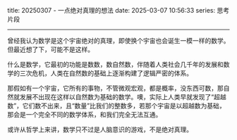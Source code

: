 title: 20250307 - 一点绝对真理的想法
date: 2025-03-07 10:56:33
series: 思考片段

---

曾经我认为数学是这个宇宙绝对的真理，即使换个宇宙也会诞生一模一样的数学。但最近想了下，可能不是这样。

什么是数学，它最初的功能是数数，数自然数，伴随着人类社会几千年的发展和数学的三次危机，人类在自然数的基础上逐渐构建了逻辑严密的体系。

那假如有一个宇宙，它所有的事物，不管微观宏观，都是概率，没东西可数，那自然就发展不出现在这样以自然数为基础的数学。噢，实际上人类早就发现了“超越数”，它们数不出来，且“数量”比我们的整数多，若那个宇宙是以超越数为基础，那会是一个完全不同的数学体系，和我们完全无法互通。

或许从哲学上来讲，数学只不过是人脑意识的游戏，不是绝对真理。